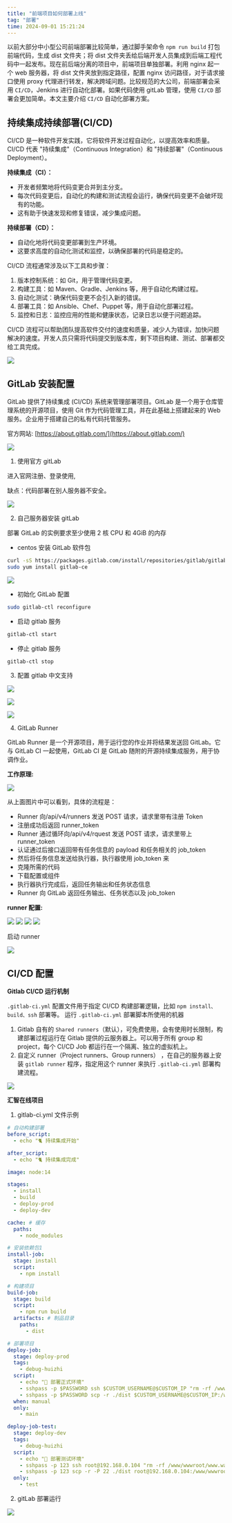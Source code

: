 ```yaml
---
title: "前端项目如何部署上线"
tag: "部署"
time: 2024-09-01 15:21:24
---
```


以前大部分中小型公司前端部署比较简单，通过脚手架命令 `npm run build` 打包前端代码，生成 dist 文件夹；将 dist 文件夹丢给后端开发人员集成到后端工程代码中一起发布。现在前后端分离的项目中，前端项目单独部署。利用 nginx 起一个 web 服务器，将 dist 文件夹放到指定路径，配置 nginx 访问路径，对于请求接口使用 proxy 代理进行转发，解决跨域问题。比较规范的大公司，前端部署会采用 `CI/CD`，Jenkins 进行自动化部署。如果代码使用 gitLab 管理，使用 `CI/CD` 部署会更加简单。本文主要介绍 `CI/CD` 自动化部署方案。

## 持续集成持续部署(CI/CD)

CI/CD 是一种软件开发实践，它将软件开发过程自动化，以提高效率和质量。CI/CD 代表 "持续集成"（Continuous Integration）和 "持续部署"（Continuous Deployment）。

**持续集成（CI）：**

- 开发者频繁地将代码变更合并到主分支。
- 每次代码变更后，自动化的构建和测试流程会运行，确保代码变更不会破坏现有的功能。
- 这有助于快速发现和修复错误，减少集成问题。

**持续部署（CD）：**

- 自动化地将代码变更部署到生产环境。
- 这要求高度的自动化测试和监控，以确保部署的代码是稳定的。

CI/CD 流程通常涉及以下工具和步骤：

1. 版本控制系统：如 Git，用于管理代码变更。
2. 构建工具：如 Maven、Gradle、Jenkins 等，用于自动化构建过程。
3. 自动化测试：确保代码变更不会引入新的错误。
4. 部署工具：如 Ansible、Chef、Puppet 等，用于自动化部署过程。
5. 监控和日志：监控应用的性能和健康状态，记录日志以便于问题追踪。

CI/CD 流程可以帮助团队提高软件交付的速度和质量，减少人为错误，加快问题解决的速度。开发人员只需将代码提交到版本库，剩下项目构建、测试、部署都交给工具完成。

![](../imgs/26/01.png)

## GitLab 安装配置

GitLab 提供了持续集成 (CI/CD) 系统来管理部署项目。GitLab 是一个用于仓库管理系统的开源项目，使用 Git 作为代码管理工具，并在此基础上搭建起来的 Web 服务。企业用于搭建自己的私有代码托管服务。

官方网站: [https://about.gitlab.com/](https://about.gitlab.com/)

![](../imgs/26/02.png)

1. 使用官方 gitLab

进入官网注册、登录使用,

缺点：代码部署在别人服务器不安全。

![](../imgs/26/03.png)

2. 自己服务器安装 gitLab

部署 GitLab 的实例要求至少使用 2 核 CPU 和 4GiB 的内存

- centos 安装 GitLab 软件包

```bash
curl -sS https://packages.gitlab.com/install/repositories/gitlab/gitlab-ce/script.rpm.sh | sudo bash
sudo yum install gitlab-ce
```

![](../imgs/26/04.png)

- 初始化 GitLab 配置

```bash
sudo gitlab-ctl reconfigure
```

- 启动 gitlab 服务

```bash
gitlab-ctl start
```

- 停止 gitlab 服务

```bash
gitlab-ctl stop
```

3. 配置 gitlab 中文支持

![](../imgs/26/05.png)

![](../imgs/26/06.png)

![](../imgs/26/07.png)

4. GitLab Runner

GitLab Runner 是一个开源项目，用于运行您的作业并将结果发送回 GitLab。它与 GitLab CI 一起使用，GitLab CI 是 GitLab 随附的开源持续集成服务，用于协调作业。

**工作原理:**

![](../imgs/26/08.png)

从上面图片中可以看到，具体的流程是：

- Runner 向/api/v4/runners 发送 POST 请求，请求里带有注册 Token
- 注册成功后返回 runner_token
- Runner 通过循环向/api/v4/rquest 发送 POST 请求，请求里带上 runner_token
- 认证通过后接口返回带有任务信息的 payload 和任务相关的 job_token
- 然后将任务信息发送给执行器，执行器使用 job_token 来
- 克隆所需的代码
- 下载配置或组件
- 执行器执行完成后，返回任务输出和任务状态信息
- Runner 向 GitLab 返回任务输出、任务状态以及 job_token

**runner 配置:**

![](../imgs/26/09.png) ![](../imgs/26/10.png) ![](../imgs/26/11.png) ![](../imgs/26/12.png)

启动 runner

![](../imgs/26/13.png)

## CI/CD 配置

**Gitlab CI/CD 运行机制**

`.gitlab-ci.yml` 配置文件用于指定 CI/CD 构建部署逻辑，比如 `npm install、build、ssh` 部署等。 运行 `.gitlab-ci.yml` 部署脚本所使用的机器

1. Gitlab 自有的 `Shared runners`（默认），可免费使用，会有使用时长限制，构建部署过程运行在 Gitlab 提供的云服务器上。可以用于所有 group 和 project，每个 CI/CD Job 都运行在一个隔离、独立的虚拟机上。
2. 自定义 runner（Project runners、Group runners） ，在自己的服务器上安装 `gitlab runner` 程序，指定用这个 runner 来执行 `.gitlab-ci.yml` 部署构建流程。

![](../imgs/26/14.png)

**汇智在线项目**

1. gitlab-ci.yml 文件示例

```yml
# 自动构建部署
before_script:
  - echo "🐈 持续集成开始"

after_script:
  - echo "🐈 持续集成完成"

image: node:14

stages:
  - install
  - build
  - deploy-prod
  - deploy-dev

cache: # 缓存
  paths:
    - node_modules

# 安装依赖包1
install-job:
  stage: install
  script:
    - npm install

# 构建项目
build-job:
  stage: build
  script:
    - npm run build
  artifacts: # 制品目录
    paths:
      - dist

# 部署项目
deploy-job:
  stage: deploy-prod
  tags:
    - debug-huizhi
  script:
    - echo "🚚 部署正式环境"
    - sshpass -p $PASSWORD ssh $CUSTOM_USERNAME@$CUSTOM_IP "rm -rf /www/wwwroot/$CUSTOM_IP/huizhi"
    - sshpass -p $PASSWORD scp -r ./dist $CUSTOM_USERNAME@$CUSTOM_IP:/www/wwwroot/$CUSTOM_IP/huizhi
  when: manual
  only:
    - main

deploy-job-test:
  stage: deploy-dev
  tags:
    - debug-huizhi
  script:
    - echo "🚚 部署测试环境"
    - sshpass -p 123 ssh root@192.168.0.104 "rm -rf /www/wwwroot/www.warmtel.com/huizhi"
    - sshpass -p 123 scp -r -P 22 ./dist root@192.168.0.104:/www/wwwroot/www.warmtel.com/huizhi
  only:
    - test
```

2. gitLab 部署运行

![](../imgs/26/15.png)
